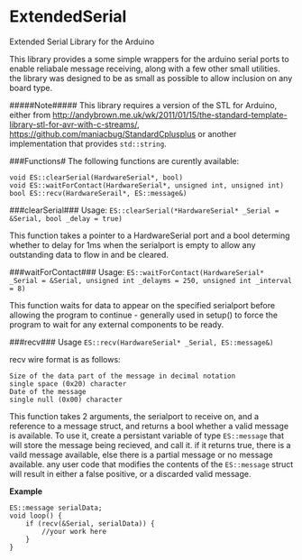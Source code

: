 # ExtendedSerial
Extended Serial Library for the Arduino

This library provides a some simple wrappers for the arduino serial ports to enable reliabale message receiving, along with a few other small utilities. the library was designed to be as small as possible to allow inclusion on any board type.

#####Note#####
This library requires a version of the STL for Arduino, either from http://andybrown.me.uk/wk/2011/01/15/the-standard-template-library-stl-for-avr-with-c-streams/, https://github.com/maniacbug/StandardCplusplus or another implementation that provides `std::string`.

###Functions#
The following functions are curently available:

    void ES::clearSerial(HardwareSerial*, bool)
    void ES::waitForContact(HardwareSerial*, unsigned int, unsigned int)
    bool ES::recv(HardwareSerail*, ES::message&)

###clearSerial###
Usage: `ES::clearSerial(*HardwareSerial* _Serial = &Serial, bool _delay = true)`

This function takes a pointer to a HardwareSerial port and a bool determing whether to delay for 1ms when the serialport is empty to allow any outstanding data to flow in and be cleared.

###waitForContact###
Usage: `ES::waitForContact(HardwareSerial* _Serial = &Serial, unsigned int _delayms = 250, unsigned int _interval = 8)`

This function waits for data to appear on the specified serialport before allowing the program to continue - generally used in setup() to force the program to wait for any external components to be ready.

###recv###
Usage `ES::recv(HardwareSerial* _Serial, ES::message&)`

recv wire format is as follows:
    
    Size of the data part of the message in decimal notation
    single space (0x20) character
    Date of the message
    single null (0x00) character

This function takes 2 arguments, the serialport to receive on, and a reference to a message struct, and returns a bool whether a valid message is available. To use it, create a persistant variable of type `ES::message` that will store the message being recieved, and call it. if it returns true, there is a vaild message available, else there is a partial message or no message available. any user code that modifies the contents of the `ES::message` struct will result in either a false positive, or a discarded valid message.

**Example**

    ES::message serialData;
    void loop() {
        if (recv(&Serial, serialData)) {
            //your work here
        }
    }
